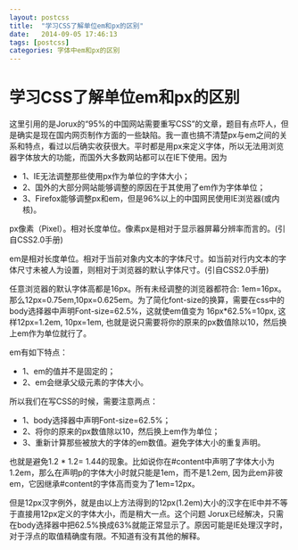 ```yaml
---
layout: postcss
title:  "学习CSS了解单位em和px的区别"
date:   2014-09-05 17:46:13
tags: [postcss]
categories: 字体中em和px的区别
---
```

# 学习CSS了解单位em和px的区别 #

这里引用的是Jorux的“95%的中国网站需要重写CSS”的文章，题目有点吓人，但是确实是现在国内网页制作方面的一些缺陷。我一直也搞不清楚px与em之间的关系和特点，看过以后确实收获很大。平时都是用px来定义字体，所以无法用浏览器字体放大的功能，而国外大多数网站都可以在IE下使用。因为
*	1、IE无法调整那些使用px作为单位的字体大小；
*	2、国外的大部分网站能够调整的原因在于其使用了em作为字体单位；
*	3、Firefox能够调整px和em，但是96%以上的中国网民使用IE浏览器(或内核)。

px像素（Pixel）。相对长度单位。像素px是相对于显示器屏幕分辨率而言的。(引自CSS2.0手册)

em是相对长度单位。相对于当前对象内文本的字体尺寸。如当前对行内文本的字体尺寸未被人为设置，则相对于浏览器的默认字体尺寸。(引自CSS2.0手册)

任意浏览器的默认字体高都是16px。所有未经调整的浏览器都符合: 1em=16px。那么12px=0.75em,10px=0.625em。为了简化font-size的换算，需要在css中的body选择器中声明Font-size=62.5%，这就使em值变为 16px*62.5%=10px, 这样12px=1.2em, 10px=1em, 也就是说只需要将你的原来的px数值除以10，然后换上em作为单位就行了。

em有如下特点：

*	1、em的值并不是固定的；
*	2、em会继承父级元素的字体大小。

所以我们在写CSS的时候，需要注意两点：

*	1、body选择器中声明Font-size=62.5%；
*	2、将你的原来的px数值除以10，然后换上em作为单位；
*	3、重新计算那些被放大的字体的em数值。避免字体大小的重复声明。

也就是避免1.2 * 1.2= 1.44的现象。比如说你在#content中声明了字体大小为1.2em，那么在声明p的字体大小时就只能是1em，而不是1.2em, 因为此em非彼em，它因继承#content的字体高而变为了1em=12px。

但是12px汉字例外，就是由以上方法得到的12px(1.2em)大小的汉字在IE中并不等于直接用12px定义的字体大小，而是稍大一点。这个问题 Jorux已经解决，只需在body选择器中把62.5%换成63%就能正常显示了。原因可能是IE处理汉字时，对于浮点的取值精确度有限。不知道有没有其他的解释。